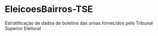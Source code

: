 # EleicoesBairros-TSE
Estratificação de dados de boletins das urnas fornecidos pelo Tribunal Superior Eleitoral
